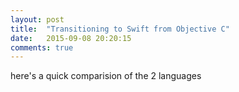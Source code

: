```yaml
---
layout: post
title:  "Transitioning to Swift from Objective C"
date:   2015-09-08 20:20:15
comments: true
---
```


here's a quick comparision of the 2 languages